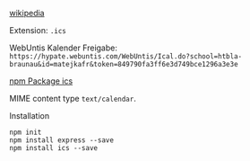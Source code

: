 

[wikipedia](https://en.wikipedia.org/wiki/ICalendar)

Extension: `.ics`

WebUntis Kalender Freigabe: `https://hypate.webuntis.com/WebUntis/Ical.do?school=htbla-braunau&id=matejkafr&token=849790fa3ff6e3d749bce1296a3e3e`

[npm Package ics](https://www.npmjs.com/package/ics)


MIME content type `text/calendar`.

Installation

```
npm init
npm install express --save
npm install ics --save
```

